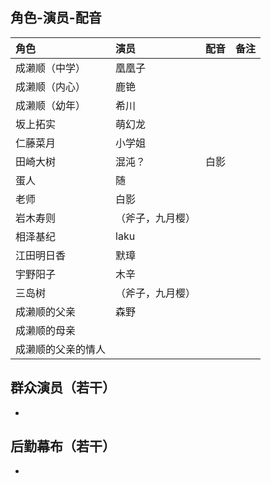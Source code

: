 ## 角色-演员-配音
|角色|演员|配音|备注|
|:---------|:---------|:---------|:---------|
|成濑顺（中学）|凰凰子|   |   |
|成濑顺（内心）|鹿铯|   |   |
|成濑顺（幼年）|希川|   |   |
|坂上拓实|萌幻龙|   |   |
|仁藤菜月|小学姐|   |   |
|田崎大树|混沌？|白影|   |
|蛋人|随|   |   |
|老师|白影|   |   |
|岩木寿则|（斧子，九月樱）|   |   |
|相泽基纪|laku|   |   |
|江田明日香|默璋|   |   |
|宇野阳子|木辛|   |   |
|三岛树|（斧子，九月樱）|   |   |
|成濑顺的父亲|森野|   |   |
|成濑顺的母亲||   |   |
|成濑顺的父亲的情人|   |   |   |


## 群众演员（若干）
-

## 后勤幕布（若干）
-
